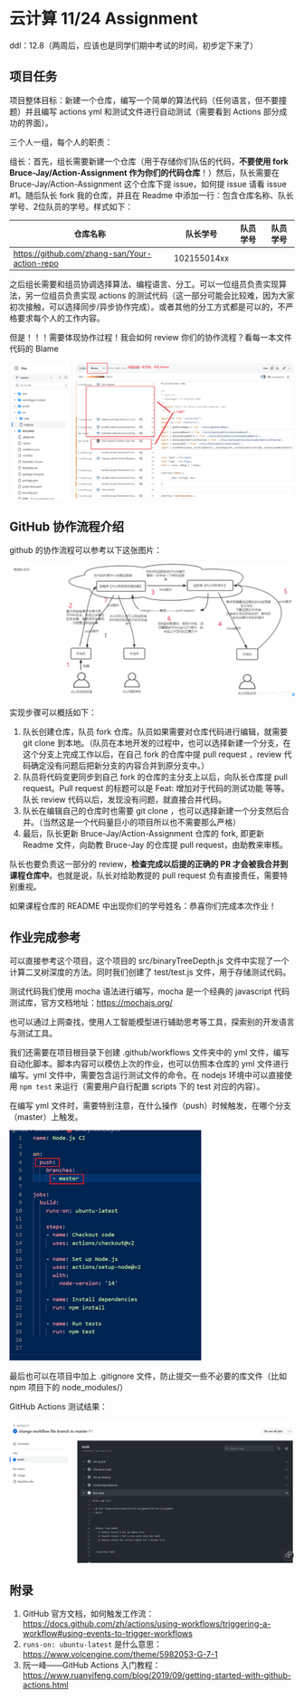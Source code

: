 # 云计算 11/24 Assignment

ddl：12.8（两周后，应该也是同学们期中考试的时间，初步定下来了）

## 项目任务

项目整体目标：新建一个仓库，编写一个简单的算法代码（任何语言，但不要撞题）并且编写 actions yml 和测试文件进行自动测试（需要看到 Actions 部分成功的界面）。

三个人一组，每个人的职责：

组长：首先，组长需要新建一个仓库（用于存储你们队伍的代码，**不要使用 fork Bruce-Jay/Action-Assignment 作为你们的代码仓库**！）然后，队长需要在 Bruce-Jay/Action-Assignment 这个仓库下提 issue，如何提 issue 请看 issue #1。随后队长 fork 我的仓库，并且在 Readme 中添加一行：包含仓库名称、队长学号、2位队员的学号。样式如下：

| 仓库名称                                      | 队长学号    | 队员学号 | 队员学号 |
| --------------------------------------------- | ----------- | -------- | -------- |
| https://github.com/zhang-san/Your-action-repo | 102155014xx |          |          |

之后组长需要和组员协调选择算法、编程语言、分工。可以一位组员负责实现算法，另一位组员负责实现 actions 的测试代码（这一部分可能会比较难，因为大家初次接触，可以选择同步/异步协作完成）。或者其他的分工方式都是可以的，不严格要求每个人的工作内容。

但是！！！需要体现协作过程！我会如何 review 你们的协作流程？看每一本文件代码的 Blame

![image-20231110102450786](images/image-20231110102450786.png)

## GitHub 协作流程介绍

github 的协作流程可以参考以下这张图片：

![image-20231121225349954](images/image-20231121225349954.png)

实现步骤可以概括如下：

1. 队长创建仓库，队员 fork 仓库。队员如果需要对仓库代码进行编辑，就需要 git clone 到本地。（队员在本地开发的过程中，也可以选择新建一个分支，在这个分支上完成工作以后，在自己 fork 的仓库中提 pull request ，review 代码确定没有问题后把新分支的内容合并到原分支中。）
2. 队员将代码变更同步到自己 fork 的仓库的主分支上以后，向队长仓库提 pull request。Pull request 的标题可以是 Feat: 增加对于代码的测试功能 等等。队长 review 代码以后，发现没有问题，就直接合并代码。
3. 队长在编辑自己的仓库时也需要 git clone ，也可以选择新建一个分支然后合并。（当然这是一个代码量巨小的项目所以也不需要那么严格）
4. 最后，队长更新 Bruce-Jay/Action-Assignment 仓库的 fork, 即更新 Readme 文件，向助教 Bruce-Jay 的仓库提 pull request，由助教来审核。

队长也要负责这一部分的 review，**检查完成以后提的正确的 PR 才会被我合并到课程仓库中**。也就是说，队长对给助教提的 pull request 负有直接责任，需要特别重视。

如果课程仓库的 README 中出现你们的学号姓名：恭喜你们完成本次作业！

## 作业完成参考

可以直接参考这个项目，这个项目的 src/binaryTreeDepth.js 文件中实现了一个计算二叉树深度的方法。同时我们创建了 test/test.js 文件，用于存储测试代码。

测试代码我们使用 mocha 语法进行编写，mocha 是一个经典的 javascript 代码测试库，官方文档地址：https://mochajs.org/

也可以通过上网查找，使用人工智能模型进行辅助思考等工具，探索别的开发语言与测试工具。

我们还需要在项目根目录下创建 .github/workflows 文件夹中的 yml 文件，编写自动化脚本。脚本内容可以模仿上次的作业，也可以仿照本仓库的 yml 文件进行编写。yml 文件中，需要包含运行测试文件的命令。在 nodejs 环境中可以直接使用 `npm test` 来运行（需要用户自行配置 scripts 下的 test 对应的内容）。

在编写 yml 文件时，需要特别注意，在什么操作（push）时候触发，在哪个分支（master）上触发。

<img src="images/image-20231121231405062.png" alt="image-20231121231405062" style="zoom:50%;" />

最后也可以在项目中加上 .gitignore 文件，防止提交一些不必要的库文件（比如 npm 项目下的 node_modules/）

GitHub Actions 测试结果：

![image-20231121231928626](images/image-20231121231928626.png)

## 附录

1. GitHub 官方文档，如何触发工作流：https://docs.github.com/zh/actions/using-workflows/triggering-a-workflow#using-events-to-trigger-workflows
2. `runs-on: ubuntu-latest` 是什么意思：https://www.volcengine.com/theme/5982053-G-7-1
3. 阮一峰——GitHub Actions 入门教程：https://www.ruanyifeng.com/blog/2019/09/getting-started-with-github-actions.html